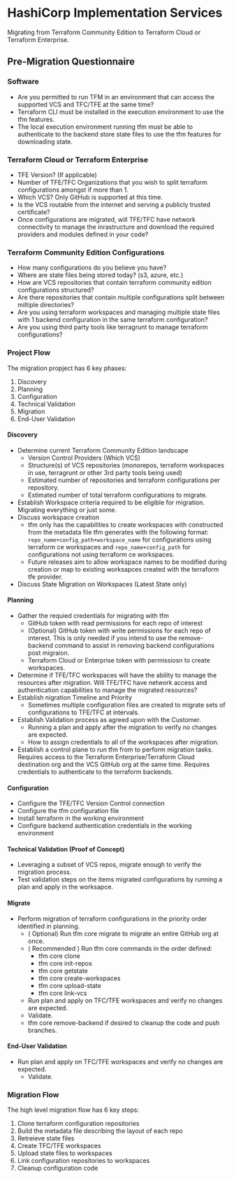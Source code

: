 # HashiCorp Implementation Services
Migrating from Terraform Community Edition to Terraform Cloud or Terraform Enterprise.

## Pre-Migration Questionnaire

### Software

- Are you permitted to run TFM in an environment that can access the supported VCS and TFC/TFE at the same time?
- Terraform CLI must be installed in the execution environment to use the tfm features.
- The local execution environment running tfm must be able to authenticate to the backend store state files to use the tfm features for downloading state.

### Terraform Cloud or Terraform Enterprise
- TFE Version?  (If applicable)
- Number of TFE/TFC Organizations that you wish to split terraform configurations amongst if more than 1.
- Which VCS? Only GitHub is supported at this time.
- Is the VCS routable from the internet and serving a publicly trusted certificate?
- Once configurations are migrated, will TFE/TFC have network connectivity to manage the inrastructure and download the required providers and modules defined in your code?

### Terraform Community Edition Configurations
- How many configurations do you believe you have?
- Where are state files being stored today? (s3, azure, etc.)
- How are VCS repositories that contain terraform community edition configurations structured?
- Are there repositories that contain multiple configurations split between miltiple directories?
- Are you using terraform workspaces and managing multiple state files with 1 backend configuration in the same terraform configuration?
- Are you using third party tools like terragrunt to manage terraform configurations?

### Project Flow
The migration propject has 6 key phases:
1. Discovery
1. Planning
1. Configuration
1. Technical Validation
1. Migration
1. End-User Validation

#### Discovery
- Determine current Terraform Community Edition landscape
    - Version Control Providers (Which VCS)
    - Structure(s) of VCS repositories (monorepos, terraform workspaces in use, terragrunt or other 3rd party tools being used)
    - Estimated number of repositories and terraform configurations per repository.
    - Estimated number of total terraform configurations to migrate.
- Establish Workspace criteria required to be eligible for migration. Migrating everything or just some.
- Discuss workspace creation
  - tfm only has the capabilities to create workspaces with constructed from the metadata file tfm generates with the following format: `repo_name+config_path+workspace_name` for configurations using terraform ce workspaces and `repo_name+config_path` for configurations not using terraform ce workspaces.
  - Future releases aim to allow workspace names to be modified during creation or map to existing worksapces created with the terraform tfe provider.
- Discuss State Migration on Workspaces (Latest State only)

#### Planning
- Gather the requied credentials for migrating with tfm
    - GitHub token with read permissions for each repo of interest
    - (Optional) GitHub token with write permissions for each repo of interest. This is only needed if you intend to use the remove-backend command to assist in removing backend configurations post migraion.
    - Terraform Cloud or Enterprise token with permissiosn to create workspaces.
- Determine if TFE/TFC workspaces will have the ability to manage the resources after migration. Will TFE/TFC have network access and authentication capabilities to manage the migrated resources?
- Establish nigration Timeline and Priority
    - Sometimes multiple configuration files are created to migrate sets of configurations to TFE/TFC at intervals.
- Establish Validation process as agreed upon with the Customer.
    - Running a plan and apply after the migration to verify no changes are expected.
    - How to assign credentials to all of the workspaces after migration.
- Establish a control plane to run tfm from to perform migration tasks. Requires access to the Terraform Enterprise/Terraform Cloud destination org and the VCS GitHub org at the same time. Requires credentials to authenticate to the terraform backends.

#### Configuration

- Configure the TFE/TFC Version Control connection
- Configure the tfm configuration file
- Install terraform in the working environment
- Configure backend authentication credentials in the working environment

#### Technical Validation (Proof of Concept)

- Leveraging a subset of VCS repos, migrate enough to verify the migration process.
- Test validation steps on the items migrated configurations by running a plan and apply in the worksapce.

#### Migrate
- Perform migration of terraform configurations in the priority order identified in planning.
    - ( Optional) Run tfm core migrate to migrate an entire GitHub org at once.
    - ( Recommended ) Run tfm core commands in the order defined:
        - tfm core clone
        - tfm core init-repos
        - tfm core getstate
        - tfm core create-workspaces
        - tfm core upload-state
        - tfm core link-vcs
    - Run plan and apply on TFC/TFE workspaces and verify no changes are expected.
    - Validate.
    - tfm core remove-backend if desired to cleanup the code and push branches.

#### End-User Validation
- Run plan and apply on TFC/TFE workspaces and verify no changes are expected.
    - Validate. 

### Migration Flow
The high level migration flow has 6 key steps:
1. Clone terraform configuration repositories
2. Build the metadata file describing the layout of each repo
3. Retreieve state files
4. Create TFC/TFE workspaces
5. Upload state files to workspaces
6. Link configuration repositories to workspaces
7. Cleanup configuration code

